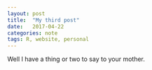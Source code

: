 ```yaml
---
layout: post
title:  "My third post"
date:   2017-04-22
categories: note
tags: R, website, personal
---
```


Well I have a thing or two to say to your mother.